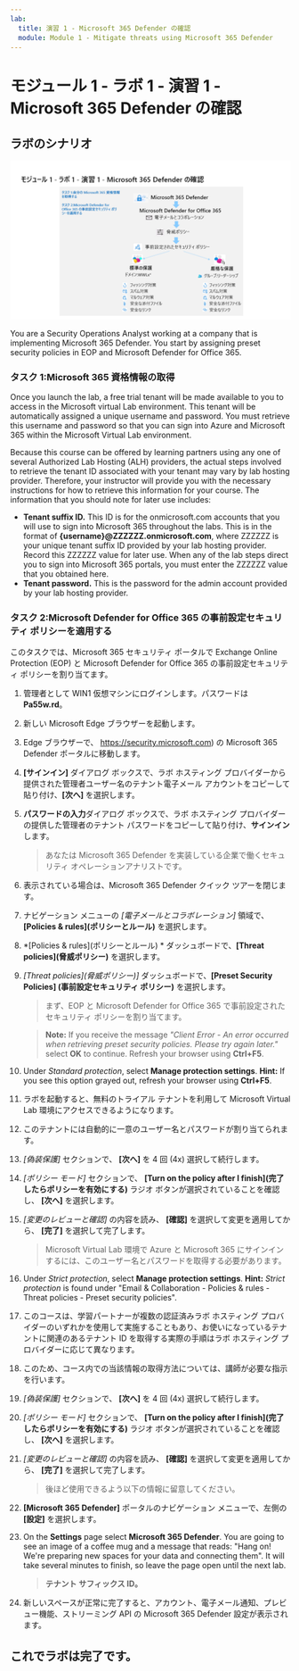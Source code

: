 ```yaml
---
lab:
  title: 演習 1 - Microsoft 365 Defender の確認
  module: Module 1 - Mitigate threats using Microsoft 365 Defender
---
```


# <a name="module-1---lab-1---exercise-1---explore-microsoft-365-defender"></a>モジュール 1 - ラボ 1 - 演習 1 - Microsoft 365 Defender の確認 

## <a name="lab-scenario"></a>ラボのシナリオ

![M365 Defender](../Media/SC-200-Lab_M1_L1_Ex1.png)

You are a Security Operations Analyst working at a company that is implementing Microsoft 365 Defender. You start by assigning preset security policies in EOP and Microsoft Defender for Office 365.


### <a name="task-1-obtain-your-microsoft-365-credentials"></a>タスク 1:Microsoft 365 資格情報の取得

Once you launch the lab, a free trial tenant will be made available to you to access in the Microsoft virtual Lab environment. This tenant will be automatically assigned a unique username and password. You must retrieve this username and password so that you can sign into Azure and Microsoft 365 within the Microsoft Virtual Lab environment. 

Because this course can be offered by learning partners using any one of several Authorized Lab Hosting (ALH) providers, the actual steps involved to retrieve the tenant ID associated with your tenant may vary by lab hosting provider. Therefore, your instructor will provide you with the necessary instructions for how to retrieve this information for your course. The information that you should note for later use includes:

- <bpt id="p1">**</bpt>Tenant suffix ID.<ept id="p1">**</ept> This ID is for the onmicrosoft.com accounts that you will use to sign into Microsoft 365 throughout the labs. This is in the format of <bpt id="p1">**</bpt>{username}<ph id="ph1">@ZZZZZZ.onmicrosoft.com</ph><ept id="p1">**</ept>, where ZZZZZZ is your unique tenant suffix ID provided by your lab hosting provider. Record this ZZZZZZ value for later use. When any of the lab steps direct you to sign into Microsoft 365 portals, you must enter the ZZZZZZ value that you obtained here.
- <bpt id="p1">**</bpt>Tenant password.<ept id="p1">**</ept> This is the password for the admin account provided by your lab hosting provider.


### <a name="task-2-apply-microsoft-defender-for-office-365-preset-security-policies"></a>タスク 2:Microsoft Defender for Office 365 の事前設定セキュリティ ポリシーを適用する

このタスクでは、Microsoft 365 セキュリティ ポータルで Exchange Online Protection (EOP) と Microsoft Defender for Office 365 の事前設定セキュリティ ポリシーを割り当てます。

1. 管理者として WIN1 仮想マシンにログインします。パスワードは**Pa55w.rd**。  

1. 新しい Microsoft Edge ブラウザーを起動します。

1. Edge ブラウザーで、 https://security.microsoft.com) の Microsoft 365 Defender ポータルに移動します。

1. **[サインイン]** ダイアログ ボックスで、ラボ ホスティング プロバイダーから提供された管理者ユーザー名のテナント電子メール アカウントをコピーして貼り付け、**[次へ]** を選択します。

1. **パスワードの入力**ダイアログ ボックスで、ラボ ホスティング プロバイダーの提供した管理者のテナント パスワードをコピーして貼り付け、**サインイン**します。

    >あなたは Microsoft 365 Defender を実装している企業で働くセキュリティ オペレーションアナリストです。  

1. 表示されている場合は、Microsoft 365 Defender クイック ツアーを閉じます。

1. ナビゲーション メニューの *[電子メールとコラボレーション]* 領域で、**[Policies & rules]\(ポリシーとルール\)** を選択します。

1. *[Policies & rules]\(ポリシーとルール\) * ダッシュボードで、**[Threat policies]\(脅威ポリシー\)** を選択します。

1. *[Threat policies]\(脅威ポリシー\)]* ダッシュボードで、**[Preset Security Policies] (事前設定セキュリティ ポリシー)** を選択します。

    >まず、EOP と Microsoft Defender for Office 365 で事前設定されたセキュリティ ポリシーを割り当てます。

    ><bpt id="p1">**</bpt>Note:<ept id="p1">**</ept> If you receive the message <bpt id="p2">*</bpt>"Client Error - An error occurred when retrieving preset security policies. Please try again later."<ept id="p2">*</ept> select <bpt id="p1">**</bpt>OK<ept id="p1">**</ept> to continue. Refresh your browser using <bpt id="p1">**</bpt>Ctrl+F5<ept id="p1">**</ept>.

1. Under <bpt id="p1">*</bpt>Standard protection<ept id="p1">*</ept>, select <bpt id="p2">**</bpt>Manage protection settings<ept id="p2">**</ept>. <bpt id="p1">**</bpt>Hint:<ept id="p1">**</ept> If you see this option grayed out, refresh your browser using <bpt id="p2">**</bpt>Ctrl+F5<ept id="p2">**</ept>.

1. ラボを起動すると、無料のトライアル テナントを利用して Microsoft Virtual Lab 環境にアクセスできるようになります。 

1. このテナントには自動的に一意のユーザー名とパスワードが割り当てられます。

1. *[偽装保護]* セクションで、 **[次へ]** を 4 回 (4x) 選択して続行します。

1. *[ポリシー モード]* セクションで、 **[Turn on the policy after I finish]\(完了したらポリシーを有効にする\)** ラジオ ボタンが選択されていることを確認し、 **[次へ]** を選択します。

1. *[変更のレビューと確認]* の内容を読み、 **[確認]** を選択して変更を適用してから、 **[完了]** を選択して完了します。

    >Microsoft Virtual Lab 環境で Azure と Microsoft 365 にサインインするには、このユーザー名とパスワードを取得する必要があります。

1. Under <bpt id="p1">*</bpt>Strict protection<ept id="p1">*</ept>, select <bpt id="p2">**</bpt>Manage protection settings<ept id="p2">**</ept>. <bpt id="p1">**</bpt>Hint:<ept id="p1">**</ept> <bpt id="p2">*</bpt>Strict protection<ept id="p2">*</ept> is found under "Email &amp; Collaboration - Policies &amp; rules - Threat policies - Preset security policies".

1. このコースは、学習パートナーが複数の認証済みラボ ホスティング プロバイダーのいずれかを使用して実施することもあり、お使いになっているテナントに関連のあるテナント ID を取得する実際の手順はラボ ホスティング プロバイダーに応じて異なります。

1. このため、コース内での当該情報の取得方法については、講師が必要な指示を行います。

1. *[偽装保護]* セクションで、 **[次へ]** を 4 回 (4x) 選択して続行します。

1. *[ポリシー モード]* セクションで、 **[Turn on the policy after I finish]\(完了したらポリシーを有効にする\)** ラジオ ボタンが選択されていることを確認し、 **[次へ]** を選択します。

1. *[変更のレビューと確認]* の内容を読み、 **[確認]** を選択して変更を適用してから、 **[完了]** を選択して完了します。

    >後ほど使用できるよう以下の情報に留意してください。

1. **[Microsoft 365 Defender]** ポータルのナビゲーション メニューで、左側の **[設定]** を選択します。

1. On the <bpt id="p1">**</bpt>Settings<ept id="p1">**</ept> page select <bpt id="p2">**</bpt>Microsoft 365 Defender<ept id="p2">**</ept>. You are going to see an image of a coffee mug and a message that reads: "Hang on! We're preparing new spaces for your data and connecting them". It will take several minutes to finish, so leave the page open until the next lab. 

    >**テナント サフィックス ID。**

1. 新しいスペースが正常に完了すると、アカウント、電子メール通知、プレビュー機能、ストリーミング API の Microsoft 365 Defender 設定が表示されます。

## <a name="you-have-completed-the-lab"></a>これでラボは完了です。
